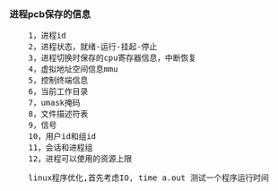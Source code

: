 ### 进程pcb保存的信息
<pre>
    1，进程id
    2，进程状态，就绪-运行-挂起-停止
    3，进程切换时保存的cpu寄存器信息，中断恢复
    4，虚拟地址空间信息mmu
    5，控制终端信息
    6，当前工作目录
    7，umask掩码
    8，文件描述符表
    9，信号
    10，用户id和组id
    11，会话和进程组
    12，进程可以使用的资源上限
</pre>

<pre>
    linux程序优化,首先考虑IO, time a.out 测试一个程序运行时间
</pre>

